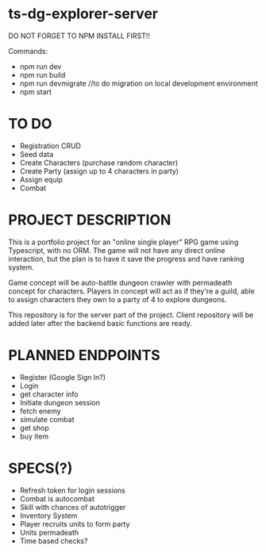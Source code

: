 # ts-dg-explorer-server
DO NOT FORGET TO NPM INSTALL FIRST!!

Commands:
- npm run dev
- npm run build
- npm run devmigrate  //to do migration on local development environment
- npm start

# TO DO
- Registration CRUD
- Seed data
- Create Characters (purchase random character)
- Create Party (assign up to 4 characters in party)
- Assign equip
- Combat 

# PROJECT DESCRIPTION
This is a portfolio project for an "online single player" RPG game using Typescript, with no ORM. The game will not have any direct online interaction, but the plan is to have it save the progress and have ranking system.

Game concept will be auto-battle dungeon crawler with permadeath concept for characters. Players in concept will act as if they're a guild, able to assign characters they own to a party of 4 to explore dungeons.

This repository is for the server part of the project. Client repository will be added later after the backend basic functions are ready.

# PLANNED ENDPOINTS
- Register (Google Sign In?)
- Login
- get character info
- Initiate dungeon session
- fetch enemy
- simulate combat
- get shop
- buy item

# SPECS(?)
- Refresh token for login sessions
- Combat is autocombat 
- Skill with chances of autotrigger
- Inventory System
- Player recruits units to form party
- Units permadeath
- Time based checks?
